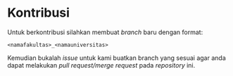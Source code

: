 # Kontribusi

Untuk berkontribusi silahkan membuat *branch* baru dengan format:

`<namafakultas>_<namauniversitas>`

Kemudian bukalah *issue* untuk kami buatkan branch yang sesuai agar
anda dapat melakukan *pull request/merge request* pada *repository* ini.
